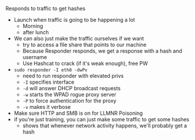 Responds to traffic to get hashes
- Launch when traffic is going to be happening a lot
	- Morning
	- after lunch
- We can also just make the traffic ourselves if we want
	- try to access a file share that points to our machine
	- Because Responder responds, we get a response with a hash and username
	- Use Hashcat to crack (if it's weak enough), free PW
- `sudo responder -I eth0 -dwPv`
	- need to run responder with elevated privs
	- `-I` specifies interface
	- `-d` will answer DHCP broadcast requests
	- `-w` starts the WPAD rogue proxy server
	- `-P` to force authentication for the proxy
	- `-v` makes it verbose
- Make sure HTTP and SMB is on for LLMNR Poisoning
- if you're just training, you can just make some traffic to get some hashes
	- shows that whenever network activity happens, we'll probably get a hash